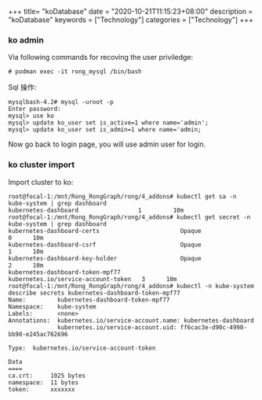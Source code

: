 +++
title= "koDatabase"
date = "2020-10-21T11:15:23+08:00"
description = "koDatabase"
keywords = ["Technology"]
categories = ["Technology"]
+++
### ko admin
Via following commands for recoving the user priviledge:    

```
# podman exec -it rong_mysql /bin/bash
```
Sql 操作:    

```
mysqlbash-4.2# mysql -uroot -p
Enter password: 
mysql> use ko
mysql> update ko_user set is_active=1 where name='admin';
mysql> update ko_user set is_admin=1 where name='admin;
```
Now  go back to login page, you will use admin user for login.

### ko cluster import
Import cluster to ko:   

```
root@focal-1:/mnt/Rong_RongGraph/rong/4_addons# kubectl get sa -n kube-system | grep dashboard
kubernetes-dashboard                 1         10m
root@focal-1:/mnt/Rong_RongGraph/rong/4_addons# kubectl get secret -n kube-system | grep dashboard
kubernetes-dashboard-certs                       Opaque                                0      10m
kubernetes-dashboard-csrf                        Opaque                                1      10m
kubernetes-dashboard-key-holder                  Opaque                                2      10m
kubernetes-dashboard-token-mpf77                 kubernetes.io/service-account-token   3      10m
root@focal-1:/mnt/Rong_RongGraph/rong/4_addons# kubectl -n kube-system describe secrets kubernetes-dashboard-token-mpf77
Name:         kubernetes-dashboard-token-mpf77
Namespace:    kube-system
Labels:       <none>
Annotations:  kubernetes.io/service-account.name: kubernetes-dashboard
              kubernetes.io/service-account.uid: ff6cac3e-d90c-4990-bb90-e245ac762696

Type:  kubernetes.io/service-account-token

Data
====
ca.crt:     1025 bytes
namespace:  11 bytes
token:      xxxxxxx

```

